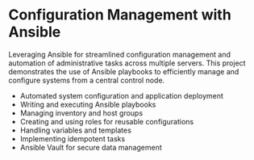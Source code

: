 # Configuration Management with Ansible

Leveraging Ansible for streamlined configuration management and automation of administrative tasks across multiple servers. This project demonstrates the use of Ansible playbooks to efficiently manage and configure systems from a central control node.

- Automated system configuration and application deployment
- Writing and executing Ansible playbooks
- Managing inventory and host groups
- Creating and using roles for reusable configurations
- Handling variables and templates
- Implementing idempotent tasks
- Ansible Vault for secure data management
